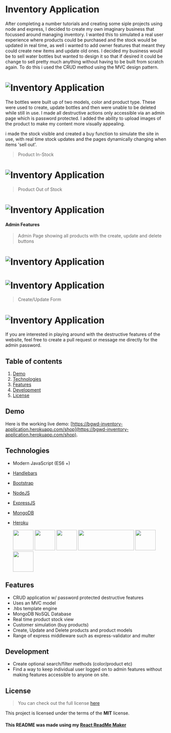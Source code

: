# Inventory Application

After completing a number tutorials and creating some siple projects using node and express, I decided to create my own imaginary business that focussed around managing inventory. I wanted this to simulated a real user experience where products could be purchased and the stock would be updated in real time, as well i wanted to add owner features that meant they could create new items and update old ones. I decided my business would be to sell water bottles but wanted to design it so that if desired it could be change to sell pretty much anything without having to be built from scratch again. To do this i used the CRUD method using the MVC design pattern.

# ![Inventory Application](readme_img/screenshot.png)

The bottles were built up of two models, color and product type. These were used to create, update bottles and then were unable to be deleted while still in use. I made all destructive actions only accessible via an admin page which is password protected. I added the ability to upload images of the product to make my content more visually appealing.

i made the stock visible and created a buy function to simulate the site in use, with real time stock updates and the pages dynamically changing when items 'sell out'.

> Product In-Stock

# ![Inventory Application](readme_img/screenshot_buy.png)

> Product Out of Stock

# ![Inventory Application](readme_img/screenshot_out.png)

#### Admin Features

> Admin Page showing all products with the create, update and delete buttons

# ![Inventory Application](readme_img/admin1.png)

# ![Inventory Application](readme_img/admin2.png)

> Create/Update Form

# ![Inventory Application](readme_img/admin3.png)

If you are interested in playing around with the destructive features of the website, feel free to create a pull request or message me directly for the admin password.

## Table of contents

1. [Demo](#demo)
2. [Technologies](#technologies)
3. [Features](#features)
4. [Development](#development)
5. [License](#license)

## Demo

Here is the working live demo:
[https://bgwd-inventory-application.herokuapp.com/shop](https://bgwd-inventory-application.herokuapp.com/shop).

## Technologies

- Modern JavaScript (ES6 +)
- [Handlebars](https://handlebarsjs.com/)
- [Bootstrap](https://getbootstrap.com/)
- [NodeJS](https://nodejs.org/en/)
- [ExpressJS](https://expressjs.com/)
- [MongoDB](https://www.mongodb.com/)
- [Heroku](https://www.heroku.com/about)

  <img width="64" height="64" src="readme_img/handlebars_logo.png">
  <img width="64" height="64" src="readme_img/bootstrap.png">
  <img width="64" height="64" src="readme_img/node_logo.jpeg">
  <img width="175" height="64" src="readme_img/ExpressJS.png">
  <img width="64" height="64" src="readme_img/mongodb.png">
  <img width="64" height="64" src="readme_img/heroku.png">

## Features

- CRUD application w/ password protected destructive features
- Uses an MVC model
- .hbs template engine
- MongoDB NoSQL Database
- Real time product stock view
- Customer simulation (buy products)
- Create, Update and Delete products and product models
- Range of express middleware such as express-validator and multer

## Development

- Create optional search/filter methods (color/product etc)
- Find a way to keep individual user logged on to admin features without making features accessible to anyone on site.

## License

> You can check out the full license [here](LICENSE)

This project is licensed under the terms of the **MIT** license.

#### This README was made using my [React ReadMe Maker](https://benjamin-gambling.github.io/markdown-previewer/)
